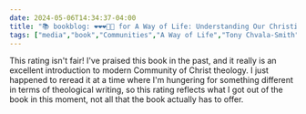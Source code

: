 ```yaml
---
date: 2024-05-06T14:34:37-04:00
title: "📚 bookblog: ❤️❤️❤️🖤🖤 for A Way of Life: Understanding Our Christian Faith, by Tony Chvala-Smith"
tags: ["media","book","Communities","A Way of Life","Tony Chvala-Smith","Community of Christ","theology"]
---
```


This rating isn't fair! I've praised this book in the past, and it really is an excellent introduction to modern Community of Christ theology. I just happened to reread it at a time where I'm hungering for something different in terms of theological writing, so this rating reflects what I got out of the book in this moment, not all that the book actually has to offer.